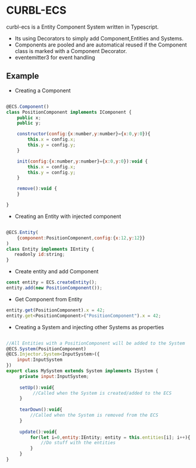 # CURBL-ECS

curbl-ecs is a Entity Component System written in Typescript.
 - Its using Decorators to simply add Component,Entities and Systems.
 - Components are pooled and are automatical reused if the Component class is marked with a Component Decorator.
 - eventemitter3 for event handling

## Example

* Creating a Component

```javascript

@ECS.Component()
class PositionComponent implements IComponent {
    public x;
    public y;

    constructor(config:{x:number,y:number}={x:0,y:0}){
        this.x = config.x;
        this.y = config.y;
    }

    init(config:{x:number,y:number}={x:0,y:0}):void {
        this.x = config.x;
        this.y = config.y;
    }

    remove():void {
    }

}
```

* Creating an Entity with injected component

```javascript

@ECS.Entity(
    {component:PositionComponent,config:{x:12,y:12}}
)
class Entity implements IEntity {
   readonly id:string;
}
```

* Create entity and add Component

```javascript
const entity = ECS.createEntity();
entity.add(new PositionComponent());
```

* Get Component from Entity

```javascript
entity.get(PositionComponent).x = 42;
entity.get<PositionComponent>("PositionComponent").x = 42;
```

* Creating a System and injecting other Systems as properties

```javascript

//All Entities with a PositionComponent will be added to the System
@ECS.System(PositionComponent) 
@ECS.Injector.System<InputSystem>({
    input:InputSystem
})
export class MySystem extends System implements ISystem {
     private input:InputSystem;
     
     setUp():void{
          //Called when the System is created/added to the ECS 
     }
     
     tearDown():void{
         //Called when the System is removed from the ECS
     }
     
     update():void{
         for(let i=0,entity:IEntity; entity = this.entities[i]; i++){
             //Do stuff with the entities
         }
     }
}
```